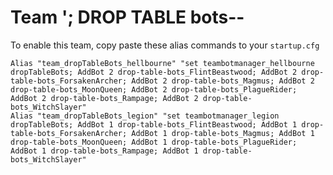 # Team '; DROP TABLE bots--

To enable this team, copy paste these alias commands to your ```startup.cfg```

    Alias "team_dropTableBots_hellbourne" "set teambotmanager_hellbourne dropTableBots; AddBot 2 drop-table-bots_FlintBeastwood; AddBot 2 drop-table-bots_ForsakenArcher; AddBot 2 drop-table-bots_Magmus; AddBot 2 drop-table-bots_MoonQueen; AddBot 2 drop-table-bots_PlagueRider; AddBot 2 drop-table-bots_Rampage; AddBot 2 drop-table-bots_WitchSlayer"
    Alias "team_dropTableBots_legion" "set teambotmanager_legion dropTableBots; AddBot 1 drop-table-bots_FlintBeastwood; AddBot 1 drop-table-bots_ForsakenArcher; AddBot 1 drop-table-bots_Magmus; AddBot 1 drop-table-bots_MoonQueen; AddBot 1 drop-table-bots_PlagueRider; AddBot 1 drop-table-bots_Rampage; AddBot 1 drop-table-bots_WitchSlayer"
